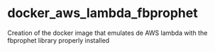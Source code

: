 # docker_aws_lambda_fbprophet
Creation of the docker image that emulates de AWS lambda with the fbprophet library properly installed
